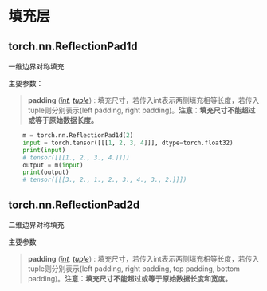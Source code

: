 # 填充层



## torch.nn.ReflectionPad1d

一维边界对称填充

主要参数：

> **padding** ([*int*](https://docs.python.org/3/library/functions.html#int)*,* [*tuple*](https://docs.python.org/3/library/stdtypes.html#tuple)) : 填充尺寸，若传入int表示两侧填充相等长度，若传入tuple则分别表示(left padding, right padding)。**注意：填充尺寸不能超过或等于原始数据长度。**

~~~python
    m = torch.nn.ReflectionPad1d(2)
    input = torch.tensor([[[1, 2, 3, 4]]], dtype=torch.float32)
    print(input)
    # tensor([[[1., 2., 3., 4.]]])
    output = m(input)
    print(output)
    # tensor([[[3., 2., 1., 2., 3., 4., 3., 2.]]])
~~~

## torch.nn.ReflectionPad2d

二维边界对称填充

主要参数

> **padding** ([*int*](https://docs.python.org/3/library/functions.html#int)*,* [*tuple*](https://docs.python.org/3/library/stdtypes.html#tuple)) : 填充尺寸，若传入int表示两侧填充相等长度，若传入tuple则分别表示(left padding, right padding, top padding, bottom padding)。**注意：填充尺寸不能超过或等于原始数据长度和宽度。**